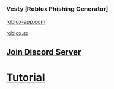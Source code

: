 ### Vesty [Roblox Phishing Generator]

[roblox-app.com](https://roblox-app.com/creates/Vesty-XBeaming)

[roblox.sx](https://roblox.sx/creates/Vesty-Beaming/)

## [Join Discord Server](https://discord.gg/hvupMbtc)
# [Tutorial](https://www.youtube.com/watch?v=MTk0qlzckIc)
